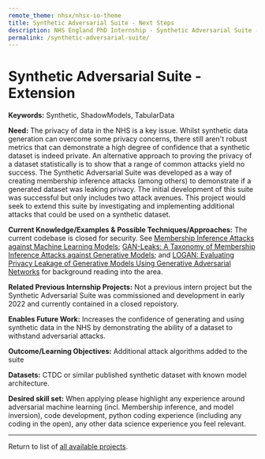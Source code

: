 ```yaml
---
remote_theme: nhsx/nhsx-io-theme
title: Synthetic Adversarial Suite - Next Steps
description: NHS England PhD Internship - Synthetic Adversarial Suite - Next Steps
permalink: /synthetic-adversarial-suite/
---
```


# Synthetic Adversarial Suite - Extension

**Keywords:**  Synthetic, ShadowModels, TabularData

**Need:**  The privacy of data in the NHS is a key issue.  Whilst synthetic data generation can overcome some privacy concerns, there still aren't robust metrics that can demonstrate a high degree of confidence that a synthetic dataset is indeed private.  An alternative approach to proving the privacy of a dataset statistically is to show that a range of common attacks yield no success.  The Synthetic Adversarial Suite was developed as a way of creating membership inference attacks (among others) to demonstrate if a generated dataset was leaking privacy.  The initial development of this suite was successful but only includes two attack avenues.  This project would seek to extend this suite by investigating and implementing additional attacks that could be used on a synthetic dataset.   

**Current Knowledge/Examples & Possible Techniques/Approaches:**  The current codebase is closed for security.  See [Membership Inference Attacks against Machine Learning Models](https://arxiv.org/abs/1610.05820); [GAN-Leaks: A Taxonomy of Membership Inference Attacks against Generative Models](https://arxiv.org/abs/1909.03935); and [LOGAN: Evaluating Privacy Leakage of Generative Models Using Generative Adversarial Networks](https://www.researchgate.net/publication/317061929_LOGAN_Evaluating_Privacy_Leakage_of_Generative_Models_Using_Generative_Adversarial_Networks) for background reading into the area.


**Related Previous Internship Projects:** Not a previous intern project but the Synthetic Adversarial Suite was commissioned and development in early 2022 and currently contained in a closed repoistory.

**Enables Future Work:**  Increases the confidence of generating and using synthetic data in the NHS by demonstrating the ability of a dataset to withstand adversarial attacks.

**Outcome/Learning Objectives:** Additional attack algorithms added to the suite

**Datasets:** CTDC or similar published synthetic dataset with known model architecture.  

**Desired skill set:**  When applying please highlight any experience around adversarial machine learning (incl. Membership inference, and model inversion), code development, python coding experience (including any coding in the open), any other data science experience you feel relevant.


---
Return to list of [all available projects](https://nhsx.github.io/nhsx-internship-projects/).
